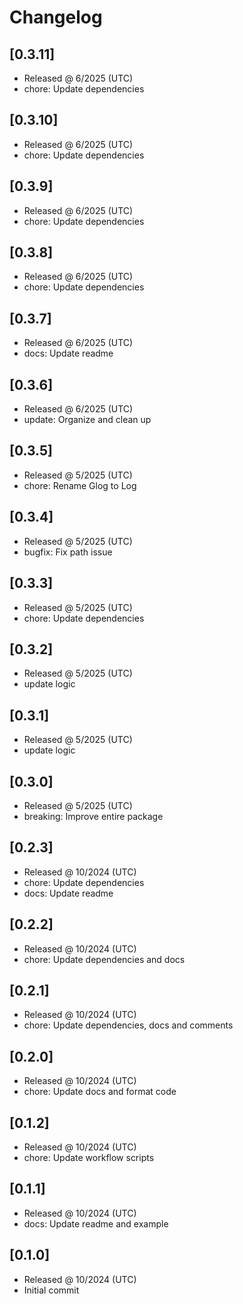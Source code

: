 # Changelog

## [0.3.11]

- Released @ 6/2025 (UTC)
- chore: Update dependencies

## [0.3.10]

- Released @ 6/2025 (UTC)
- chore: Update dependencies

## [0.3.9]

- Released @ 6/2025 (UTC)
- chore: Update dependencies

## [0.3.8]

- Released @ 6/2025 (UTC)
- chore: Update dependencies

## [0.3.7]

- Released @ 6/2025 (UTC)
- docs: Update readme

## [0.3.6]

- Released @ 6/2025 (UTC)
- update: Organize and clean up

## [0.3.5]

- Released @ 5/2025 (UTC)
- chore: Rename Glog to Log

## [0.3.4]

- Released @ 5/2025 (UTC)
- bugfix: Fix path issue

## [0.3.3]

- Released @ 5/2025 (UTC)
- chore: Update dependencies

## [0.3.2]

- Released @ 5/2025 (UTC)
- update logic

## [0.3.1]

- Released @ 5/2025 (UTC)
- update logic

## [0.3.0]

- Released @ 5/2025 (UTC)
- breaking: Improve entire package

## [0.2.3]

- Released @ 10/2024 (UTC)
- chore: Update dependencies
- docs: Update readme

## [0.2.2]

- Released @ 10/2024 (UTC)
- chore: Update dependencies and docs

## [0.2.1]

- Released @ 10/2024 (UTC)
- chore: Update dependencies, docs and comments

## [0.2.0]

- Released @ 10/2024 (UTC)
- chore: Update docs and format code

## [0.1.2]

- Released @ 10/2024 (UTC)
- chore: Update workflow scripts

## [0.1.1]

- Released @ 10/2024 (UTC)
- docs: Update readme and example

## [0.1.0]

- Released @ 10/2024 (UTC)
- Initial commit
